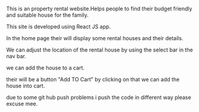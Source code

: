 This is an property rental website.Helps people to find their budget friendly and suitable house for the family.

This site is developed using React JS app.

In the home page their will display some rental houses and their details.

We can adjust the location of the rental house by using the select bar in the nav bar.

we can add the house to a cart.

their will be a button "Add TO Cart" by clicking on that we can add the house into cart.

due to some git hub push problems i push the code in different way please excuse mee.
